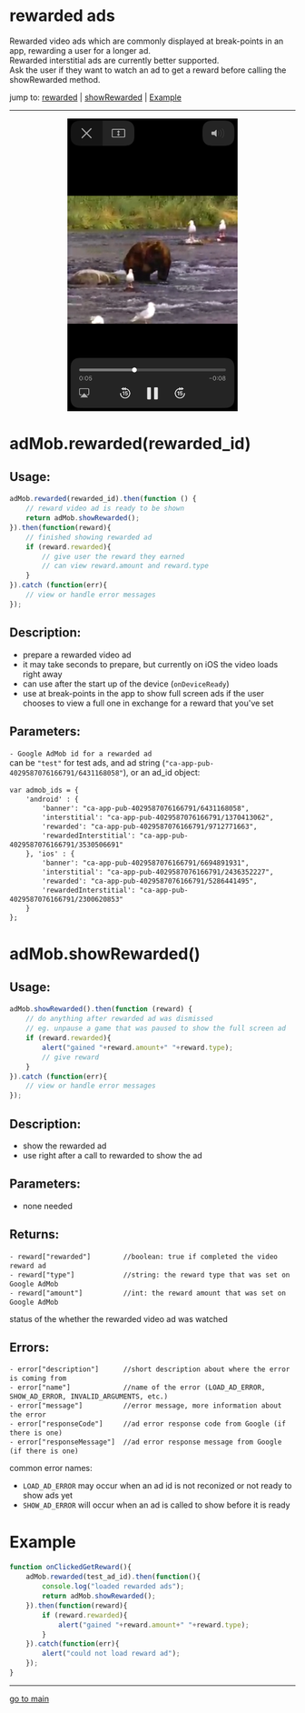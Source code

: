 # rewarded ads

Rewarded video ads which are commonly displayed at break-points in an app, rewarding a user for a longer ad. <br>
Rewarded interstitial ads are currently better supported. <br>
Ask the user if they want to watch an ad to get a reward before calling the showRewarded method. <br>

jump to: [rewarded](#rewarded) | [showRewarded](#show-rewarded) | [Example](#example)
<hr/>

<p align="center">
<img src="rewarded.png" alt="rewarded ad" width="300" align="center" />
</p>

# adMob.rewarded(rewarded_id) <a id="rewarded"></a><br>

## Usage:
```js
adMob.rewarded(rewarded_id).then(function () {
    // reward video ad is ready to be shown
    return adMob.showRewarded();
}).then(function(reward){
    // finished showing rewarded ad
    if (reward.rewarded){
        // give user the reward they earned
        // can view reward.amount and reward.type
    }
}).catch (function(err){
    // view or handle error messages
});
```

## Description:
 - prepare a rewarded video ad
 - it may take seconds to prepare, but currently on iOS the video loads right away
 - can use after the start up of the device (`onDeviceReady`)
 - use at break-points in the app to show full screen ads if the user chooses to view a full one in exchange for a reward that you've set

## Parameters:
` - Google AdMob id for a rewarded ad ` <br>
can be `"test"` for test ads, and ad string (`"ca-app-pub-4029587076166791/6431168058"`), or an ad_id object:
```
var admob_ids = {
    'android' : {
        'banner': "ca-app-pub-4029587076166791/6431168058",
        'interstitial': "ca-app-pub-4029587076166791/1370413062",
        'rewarded': "ca-app-pub-4029587076166791/9712771663",
        'rewardedInterstitial': "ca-app-pub-4029587076166791/3530506691"
    }, 'ios' : {
        'banner': "ca-app-pub-4029587076166791/6694891931",
        'interstitial': "ca-app-pub-4029587076166791/2436352227",
        'rewarded': "ca-app-pub-4029587076166791/5286441495",
        'rewardedInterstitial': "ca-app-pub-4029587076166791/2300620853"
    }
};
```

# adMob.showRewarded() <a id="show-rewarded"></a><br>

## Usage:
```js
adMob.showRewarded().then(function (reward) {
    // do anything after rewarded ad was dismissed
    // eg. unpause a game that was paused to show the full screen ad
    if (reward.rewarded){
        alert("gained "+reward.amount+" "+reward.type);
        // give reward
    }
}).catch (function(err){
    // view or handle error messages
});
```

## Description:
 - show the rewarded ad
 - use right after a call to rewarded to show the ad

## Parameters:
- none needed

## Returns:
```
- reward["rewarded"]        //boolean: true if completed the video reward ad 
- reward["type"]            //string: the reward type that was set on Google AdMob
- reward["amount"]          //int: the reward amount that was set on Google AdMob
```
status of the whether the rewarded video ad was watched

## Errors:
```
- error["description"]      //short description about where the error is coming from 
- error["name"]             //name of the error (LOAD_AD_ERROR, SHOW_AD_ERROR, INVALID_ARGUMENTS, etc.) 
- error["message"]          //error message, more information about the error
- error["responseCode"]     //ad error response code from Google (if there is one)
- error["responseMessage"]  //ad error response message from Google (if there is one)
```
common error names: <br>
- `LOAD_AD_ERROR` may occur when an ad id is not reconized or not ready to show ads yet <br>
- `SHOW_AD_ERROR` will occur when an ad is called to show before it is ready

# Example <a id="example"></a><br>
```js
function onClickedGetReward(){
    adMob.rewarded(test_ad_id).then(function(){
        console.log("loaded rewarded ads");
        return adMob.showRewarded();
    }).then(function(reward){
        if (reward.rewarded){
            alert("gained "+reward.amount+" "+reward.type);
        }
    }).catch(function(err){
        alert("could not load reward ad");
    });
}
```

<hr/>

<p align="center">

[go to main](../README.md#plugin-usage)

</p>
